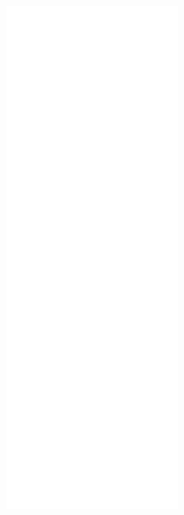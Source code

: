 



<!---
lefth-nd/lefth-nd is a ✨ special ✨ repository because its `README.md` (this file) appears on your GitHub profile.
You can click the Preview link to take a look at your changes.



<img align="left" src="https://user-images.githubusercontent.com/74050386/196161416-1af32d2a-8204-4892-a8a4-0fba5bb1868e.gif" />

<div>
<ul>
<li> 👋 Hi, I’m @lefth-nd</li>
<li> 👀 I’m interested in computers</li>
<li> 🌱 I’m currently learning comp sci</li>
<li> 💞️ I’m looking to collaborate on web based systems</li>
<li> 📫 How to reach me - the internet</li></ul>
</div>
--->
<img align="left" src="/metrics.classic.svg" alt="Metrics"/>
